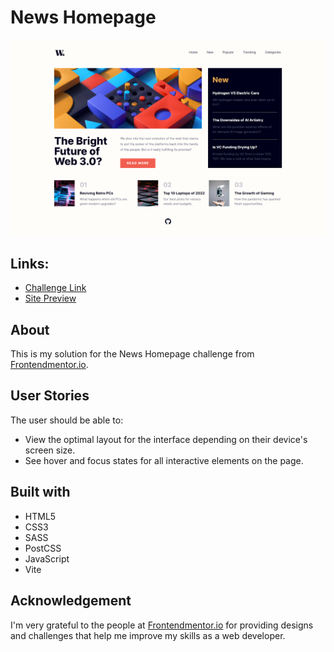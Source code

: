 # News Homepage
![](./public/images/solution-screenshot.png)

## Links:
- [Challenge Link](https://www.frontendmentor.io/challenges/news-homepage-H6SWTa1MFl)
- [Site Preview](https://robinjmm-news-homepage.vercel.app/)

## About
This is my solution for the News Homepage challenge from [Frontendmentor.io](https://frontendmentor.io).

## User Stories
The user should be able to:
- View the optimal layout for the interface depending on their device's screen size.
- See hover and focus states for all interactive elements on the page.

## Built with
- HTML5
- CSS3
- SASS
- PostCSS
- JavaScript
- Vite

## Acknowledgement
I'm very grateful to the people at [Frontendmentor.io](https://frontendmentor.io) for providing designs and challenges that help me improve my skills as a web developer.
